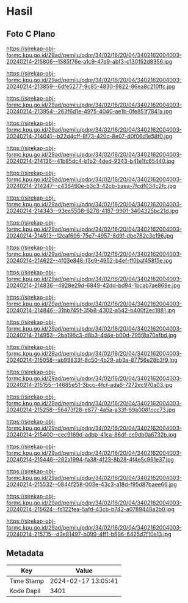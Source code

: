 # Hasil

## Foto C Plano

https://sirekap-obj-formc.kpu.go.id/29ad/pemilu/pdpr/34/02/16/20/04/3402162004003-20240214-215806--1585f76e-a1c9-47d9-abf3-c130152d8356.jpg

https://sirekap-obj-formc.kpu.go.id/29ad/pemilu/pdpr/34/02/16/20/04/3402162004003-20240214-213859--6dfe5277-9c85-4830-9822-86ea8c210ffc.jpg

https://sirekap-obj-formc.kpu.go.id/29ad/pemilu/pdpr/34/02/16/20/04/3402162004003-20240214-213954--263f6d1e-4975-4040-ae1b-0fe851f7841a.jpg

https://sirekap-obj-formc.kpu.go.id/29ad/pemilu/pdpr/34/02/16/20/04/3402162004003-20240214-214041--b22d4cff-8f73-420c-8e07-d0f06d1e58f0.jpg

https://sirekap-obj-formc.kpu.go.id/29ad/pemilu/pdpr/34/02/16/20/04/3402162004003-20240214-214136--41b85dc4-b1b2-4ded-9343-b41e1fc65440.jpg

https://sirekap-obj-formc.kpu.go.id/29ad/pemilu/pdpr/34/02/16/20/04/3402162004003-20240214-214247--c436460e-b3c3-42cb-baea-7fcdf034c2fc.jpg

https://sirekap-obj-formc.kpu.go.id/29ad/pemilu/pdpr/34/02/16/20/04/3402162004003-20240214-214343--93ee5508-6278-4187-9901-3404325bc21d.jpg

https://sirekap-obj-formc.kpu.go.id/29ad/pemilu/pdpr/34/02/16/20/04/3402162004003-20240214-214513--12caf696-75e7-4957-8d9f-dbe782c3e196.jpg

https://sirekap-obj-formc.kpu.go.id/29ad/pemilu/pdpr/34/02/16/20/04/3402162004003-20240214-214622--4f03e848-f3e9-4952-b4ef-ff0baf458f5e.jpg

https://sirekap-obj-formc.kpu.go.id/29ad/pemilu/pdpr/34/02/16/20/04/3402162004003-20240214-214836--4928e29d-6849-42dd-bd94-1bcab7ae869e.jpg

https://sirekap-obj-formc.kpu.go.id/29ad/pemilu/pdpr/34/02/16/20/04/3402162004003-20240214-214846--31bb745f-35b8-4302-a542-b400f2ec1881.jpg

https://sirekap-obj-formc.kpu.go.id/29ad/pemilu/pdpr/34/02/16/20/04/3402162004003-20240214-214953--2ba196c3-d8b3-4d4e-b00d-795f8a70afbd.jpg

https://sirekap-obj-formc.kpu.go.id/29ad/pemilu/pdpr/34/02/16/20/04/3402162004003-20240214-215058--ab99833f-8c50-4b29-ab3a-87756e28b3f9.jpg

https://sirekap-obj-formc.kpu.go.id/29ad/pemilu/pdpr/34/02/16/20/04/3402162004003-20240214-215155--14685e51-3bcc-4fcf-ada6-7272ec970a03.jpg

https://sirekap-obj-formc.kpu.go.id/29ad/pemilu/pdpr/34/02/16/20/04/3402162004003-20240214-215258--56473f28-e877-4a5a-a33f-69a0081ccc73.jpg

https://sirekap-obj-formc.kpu.go.id/29ad/pemilu/pdpr/34/02/16/20/04/3402162004003-20240214-215400--cec9169d-adbb-41ca-86df-ce9db0a6732b.jpg

https://sirekap-obj-formc.kpu.go.id/29ad/pemilu/pdpr/34/02/16/20/04/3402162004003-20240214-215446--282a1994-fa38-4f23-8b28-4f4e5c961e37.jpg

https://sirekap-obj-formc.kpu.go.id/29ad/pemilu/pdpr/34/02/16/20/04/3402162004003-20240214-215532--0844f258-003e-43c3-a18d-f95d87baee66.jpg

https://sirekap-obj-formc.kpu.go.id/29ad/pemilu/pdpr/34/02/16/20/04/3402162004003-20240214-215624--fd122fea-5afd-43cb-b742-a0789448a2b0.jpg

https://sirekap-obj-formc.kpu.go.id/29ad/pemilu/pdpr/34/02/16/20/04/3402162004003-20240214-215715--d3e81497-b099-4ff1-b696-6425d7f10e13.jpg


## Metadata

| Key        | Value               |
| ---------- | ------------------- |
| Time Stamp | 2024-02-17 13:05:41 |
| Kode Dapil | 3401                |



